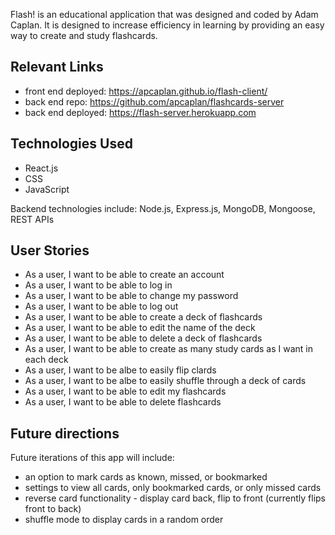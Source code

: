 Flash! is an educational application that was designed and coded by Adam Caplan. It is designed to increase efficiency in learning by providing an easy way to create and study flashcards.

## Relevant Links
- front end deployed: https://apcaplan.github.io/flash-client/
- back end repo: https://github.com/apcaplan/flashcards-server
- back end deployed: https://flash-server.herokuapp.com

## Technologies Used
- React.js
- CSS
- JavaScript

Backend technologies include: Node.js, Express.js, MongoDB, Mongoose, REST APIs

## User Stories
- As a user, I want to be able to create an account
- As a user, I want to be able to log in
- As a user, I want to be able to change my password
- As a user, I want to be able to log out
- As a user, I want to be able to create a deck of flashcards
- As a user, I want to be able to edit the name of the deck
- As a user, I want to be able to delete a deck of flashcards
- As a user, I want to be able to create as many study cards as I want in each deck
- As a user, I want to be albe to easily flip clards
- As a user, I want to be albe to easily shuffle through a deck of cards
- As a user, I want to be able to edit my flashcards
- As a user, I want to be able to delete flashcards

## Future directions
Future iterations of this app will include:
- an option to mark cards as known, missed, or bookmarked
- settings to view all cards, only bookmarked cards, or only missed cards
- reverse card functionality - display card back, flip to front (currently flips front to back)
- shuffle mode to display cards in a random order
